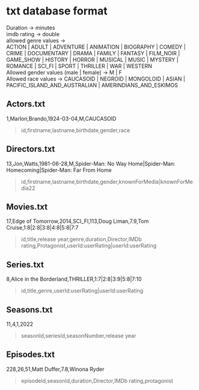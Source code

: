 # txt database format
Duration -> minutes\
imdb rating -> double\
allowed genre values ->  
ACTION |  ADULT |  ADVENTURE |  ANIMATION |  BIOGRAPHY |  COMEDY |  CRIME |  DOCUMENTARY |  DRAMA |  FAMILY 
|  FANTASY |  FILM_NOIR |  GAME_SHOW |  HISTORY | HORROR | MUSICAL | MUSIC | MYSTERY | ROMANCE | SCI_FI | 
SPORT | THRILLER | WAR | WESTERN \
Allowed gender values (male | female) -> M | F \
Allowed race values -> CAUCASOID | NEGROID | MONGOLOID | ASIAN | PACIFIC_ISLAND_AND_AUSTRALIAN | AMERINDIANS_AND_ESKIMOS

## Actors.txt
1,Marlon,Brando,1924-03-04,M,CAUCASOID
> id,firstname,lastname,birthdate,gender,race
## Directors.txt
13,Jon,Watts,1981-06-28,M,Spider-Man: No Way Home|Spider-Man: Homecoming|Spider-Man: Far From Home 
> id,firstname,lastname,birthdate,gender,knownForMedia|knownForMedia22
## Movies.txt
17,Edge of Tomorrow,2014,SCI_FI,113,Doug Liman,7.9,Tom Cruise,1:8|2:8|3:8|4:8|5:8|7:7
> id,title,release year,genre,duration,Director,IMDb rating,Protagonist,userId:userRating|userId:userRating
## Series.txt
8,Alice in the Borderland,THRILLER,1:7|2:8|3:9|5:8|7:10
> id,title,genre,userId:userRating|userId:userRating
## Seasons.txt
11,4,1,2022
> seasonId,seriesId,seasonNumber,release year
## Episodes.txt
228,26,51,Matt Duffer,7.8,Winona Ryder
> episodeId,seasonId,duration,Director,IMDb rating,protagonist

